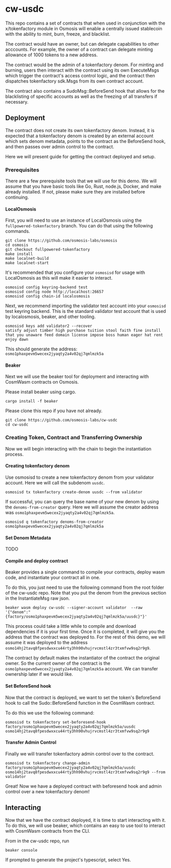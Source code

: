 # cw-usdc

This repo contains a set of contracts that when used in conjunction with the x/tokenfactory module
in Osmosis will enable a centrally issued stablecoin with the ability to mint, burn, freeze, and blacklist.

The contract would have an owner, but can delegate capabilities to other acccounts. For example, the owner
of a contract can delegate minting allowance of 1000 tokens to a new address.

The contract would be the admin of a tokenfactory denom.  For minting and burning, users then interact with the contract using its own ExecuteMsgs which trigger the contract's access control logic, and the contract then dispatches tokenfactory sdk.Msgs
from its own contract account.

The contract also contains a SudoMsg::BeforeSend hook that allows for the blacklisting of specific accounts as well as the
freezing of all transfers if necessary.

## Deployment

The contract does not create its own tokenfactory denom.  Instead, it is expected that a tokenfactory denom is created by an external account which sets denom metadata, points to the contract as the BeforeSend hook, and then passes over admin control to the contract.

Here we will present guide for getting the contract deployed and setup.

### Prerequisites

There are a few prerequisite tools that we will use for this demo.  We will assume that you have basic tools like Go, Rust, node.js, Docker, and make already installed.  If not, please make sure they are installed before continuing.

#### LocalOsmosis

First, you will need to use an instance of LocalOsmosis using the `fullpowered-tokenfactory` branch.
You can do that using the following commands.

```
git clone https://github.com/osmosis-labs/osmosis
cd osmosis
git checkout fullpowered-tokenfactory
make install
make localnet-build
make localnet-start
```

It's recommended that you configure your `osmosisd` for usage with LocalOsmosis as this will make it easier to interact.

```
osmosisd config keyring-backend test
osmosisd config node http://localhost:26657
osmosisd config chain-id localosmosis
```

Next, we recommend importing the validator test account into your `osmosisd` test keyring backend.  This is the standard
validator test account that is used by localosmosis, beaker, and other tooling.

```
osmosisd keys add validator2 --recover
satisfy adjust timber high purchase tuition stool faith fine install that you unaware feed domain license impose boss human eager hat rent enjoy dawn
```

This should generate the address: `osmo1phaxpevm5wecex2jyaqty2a4v02qj7qmlmzk5a`

#### Beaker

Next we will use the beaker tool for deployment and interacting with CosmWasm contracts on Osmosis.

Please install beaker using cargo.
```
cargo install -f beaker
```

Please clone this repo if you have not already.

```
git clone https://github.com/osmosis-labs/cw-usdc
cd cw-usdc
```

### Creating Token, Contract and Transferring Ownership 

Now we will begin interacting with the chain to begin the instantiation process.

#### Creating tokenfactory denom

Use osmosisd to create a new tokenfactory denom from your validator account. Here we will call the subdenom `uusdc`.

```
osmosisd tx tokenfactory create-denom uusdc --from validator
```

If successful, you can query the base name of your new denom by using the `denoms-from-creator` query.
Here we will assume the creator address was `osmo1phaxpevm5wecex2jyaqty2a4v02qj7qmlmzk5a`.

```
osmosisd q tokenfactory denoms-from-creator osmo1phaxpevm5wecex2jyaqty2a4v02qj7qmlmzk5a
```

#### Set Denom Metadata

TODO

#### Compile and deploy contract

Beaker provides a single command to compile your contracts, deploy wasm code, and instantiate your contract all in one.

To do this, you just need to use the following command from the root folder of the cw-usdc repo.  Note that you put the denom from the previous section in the InstantiateMsg raw json.

```
beaker wasm deploy cw-usdc --signer-account validator  --raw '{"denom":"{factory/osmo1phaxpevm5wecex2jyaqty2a4v02qj7qmlmzk5a/uusdc}"}'
```

This process could take a little while to compile and download dependencies if it is your first time.  Once it is completed, it will give you the address that the contract was deployed to.  For the rest of this demo, we will assume it was deployed to the address `osmo14hj2tavq8fpesdwxxcu44rty3hh90vhujrvcmstl4zr3txmfvw9sq2r9g9`.

The contract by default makes the instantiator of the contract the original owner. So the current owner of the contract is the `osmo1phaxpevm5wecex2jyaqty2a4v02qj7qmlmzk5a` account. We can transfer ownership later if we would like.

#### Set BeforeSend hook

Now that the contract is deployed, we want to set the token's BeforeSend hook to call the Sudo::BeforeSend function
in the CosmWasm contract.

To do this we use the following command:

```
osmosisd tx tokenfactory set-beforesend-hook factory/osmo1phaxpevm5wecex2jyaqty2a4v02qj7qmlmzk5a/uusdc osmo14hj2tavq8fpesdwxxcu44rty3hh90vhujrvcmstl4zr3txmfvw9sq2r9g9
```

#### Transfer Admin Control

Finally we will transfer tokenfactory admin control over to the contract.

```
osmosisd tx tokenfactory change-admin factory/osmo1phaxpevm5wecex2jyaqty2a4v02qj7qmlmzk5a/uusdc osmo14hj2tavq8fpesdwxxcu44rty3hh90vhujrvcmstl4zr3txmfvw9sq2r9g9 --from validator
```

Great! Now we have a deployed contract with beforesend hook and admin control over a new tokenfactory denom!


## Interacting

Now that we have the contract deployed, it is time to start interacting with it. To do this, we will use beaker,
which contains an easy to use tool to interact with CosmWasm contracts from the CLI.

From in the cw-usdc repo, run

```
beaker console
```

If prompted to generate the project's typescript, select Yes.


